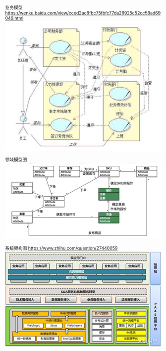 
业务模型
https://wenku.baidu.com/view/cced2ac8fbc75fbfc77da26925c52cc58ad69049.html
![50cb444f22c8ef4356265d3bef70c6bc.png](../_resources/50cb444f22c8ef4356265d3bef70c6bc.png)

领域模型图
![2bd2cc75bcf53307609cf3844610e2bf.png](../_resources/2bd2cc75bcf53307609cf3844610e2bf.png)

系统架构图
https://www.zhihu.com/question/27440059
![323fc15d616458df4eafa666070f83c9.png](../_resources/323fc15d616458df4eafa666070f83c9.png)